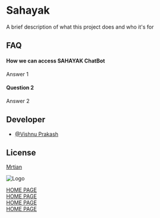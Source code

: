 # Sahayak

A brief description of what this project does and who it's for


## FAQ

#### How we can access SAHAYAK ChatBot

Answer 1

#### Question 2

Answer 2


## Developer

- [@Vishnu Prakash](https://www.github.com/v-ishnu)


## License

[Mrtian](https://mrtian.in)


![Logo](https://mrtian.in/wp-content/uploads/2023/09/Logo2.svg)


<sapn><a href="https://v-ishnu.github.io/InnovXus/Index.html">HOME PAGE</span><br>
<sapn><a href="https://v-ishnu.github.io/InnovXus/Index.html">HOME PAGE</span><br>
<sapn><a href="https://v-ishnu.github.io/InnovXus/Index.html">HOME PAGE</span><br>
<sapn><a href="https://v-ishnu.github.io/InnovXus/Index.html">HOME PAGE</span><br>
